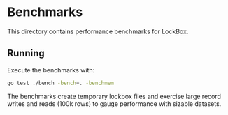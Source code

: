 # Benchmarks

This directory contains performance benchmarks for LockBox.

## Running

Execute the benchmarks with:

```bash
go test ./bench -bench=. -benchmem
```

The benchmarks create temporary lockbox files and exercise large record
writes and reads (100k rows) to gauge performance with sizable datasets.
